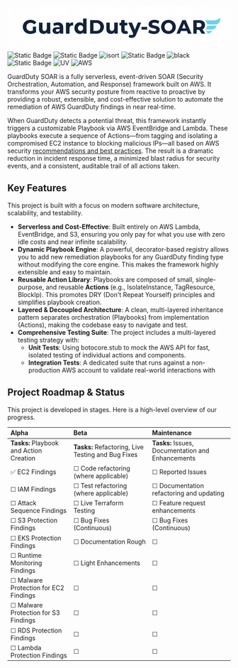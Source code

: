 ![guardduty_image](./images/guardduty_soar_logo.png)
![Static Badge](https://img.shields.io/badge/Alpha-BBB?style=plastic&label=Dev%20Stage)
![Static Badge](https://img.shields.io/badge/Python-3.13-BBB?logo=python&logoColor=fff)
![isort](https://img.shields.io/badge/%20Import_Style-isort-BBB?style=plastic&logo=Python&logoColor=FFFFFF)
![Static Badge](https://img.shields.io/badge/Typed-mypy-BBB?style=plastic&logo=python&logoColor=FFFFFF)
![black](https://img.shields.io/badge/Black-BBB?style=plastic&logo=black&logoColor=FFFFFF)
![Static Badge](https://img.shields.io/badge/pytest-BBB?style=plastic&logo=pytest&logoColor=FFFFFF)
![UV](https://img.shields.io/badge/uv-BBB?style=plastic&logo=uv&logoColor=FFFFFF)
![AWS](https://custom-icon-badges.demolab.com/badge/AWS-BBB.svg?logo=aws&logoColor=FFFFFF)

GuardDuty SOAR is a fully serverless, event-driven SOAR (Security Orchestration, Automation, and Response) framework built on AWS. It transforms your AWS security posture from reactive to proactive by providing a robust, extensible, and cost-effective solution to automate the remediation of AWS GuardDuty findings in near real-time.

When GuardDuty detects a potential threat, this framework instantly triggers a customizable Playbook via AWS EventBridge and Lambda. These playbooks execute a sequence of Actions—from tagging and isolating a compromised EC2 instance to blocking malicious IPs—all based on AWS security [recommendations and best practices](https://docs.aws.amazon.com/guardduty/latest/ug/guardduty_finding-types-active.html). The result is a dramatic reduction in incident response time, a minimized blast radius for security events, and a consistent, auditable trail of all actions taken.

## Key Features
This project is built with a focus on modern software architecture, scalability, and testability.
- __Serverless and Cost-Effective__: Built entirely on AWS Lambda, EventBridge, and S3, ensuring you only pay for what you use with zero idle costs and near infinite scalability.
- __Dynamic Playbook Engine__: A powerful, decorator-based registry allows you to add new remediation playbooks for any GuardDuty finding type without modifying the core engine. This makes the framework highly extensible and easy to maintain.
- __Reusable Action Library__: Playbooks are composed of small, single-purpose, and reusable __Actions__ (e.g., IsolateInstance, TagResource, BlockIp). This promotes DRY (Don't Repeat Yourself) principles and simplifies playbook creation.
- __Layered & Decoupled Architecture__: A clean, multi-layered inheritance pattern separates orchestration (Playbooks) from implementation (Actions), making the codebase easy to navigate and test.
- __Comprehensive Testing Suite__: The project includes a multi-layered testing strategy with:
  -  __Unit Tests__: Using botocore.stub to mock the AWS API for fast, isolated testing of individual actions and components.
  -  __Integration Tests__: A dedicated suite that runs against a non-production AWS account to validate real-world interactions with

## Project Roadmap & Status

This project is developed in stages. Here is a high-level overview of our progress.

| Alpha | Beta | Maintenance |
| :--- | :--- | :--- |
| **Tasks:** Playbook and Action Creation | **Tasks:** Refactoring, Live Testing and Bug Fixes | **Tasks:** Issues, Documentation and Enhancements |
| ✅ EC2 Findings | ☐ Code refactoring (where applicable) | ☐ Reported Issues |
| ☐ IAM Findings | ☐ Test refactoring (where applicable) | ☐ Documentation refactoring and updating |
| ☐ Attack Sequence Findings | ☐ Live Terraform Testing | ☐ Feature request enhancements |
| ☐ S3 Protection Findings | ☐ Bug Fixes (Continuous) | ☐ Bug Fixes (Continuous) |
| ☐ EKS Protection Findings | ☐ Documentation Rough | ☐ |
| ☐ Runtime Monitoring Findings | ☐ Light Enhancements | ☐ |
| ☐ Malware Protection for EC2 Findings | ☐ | ☐ |
| ☐ Malware Protection for S3 Findings | ☐ | ☐ |
| ☐ RDS Protection Findings | ☐ | ☐ |
| ☐ Lambda Protection Findings | ☐ | ☐ |